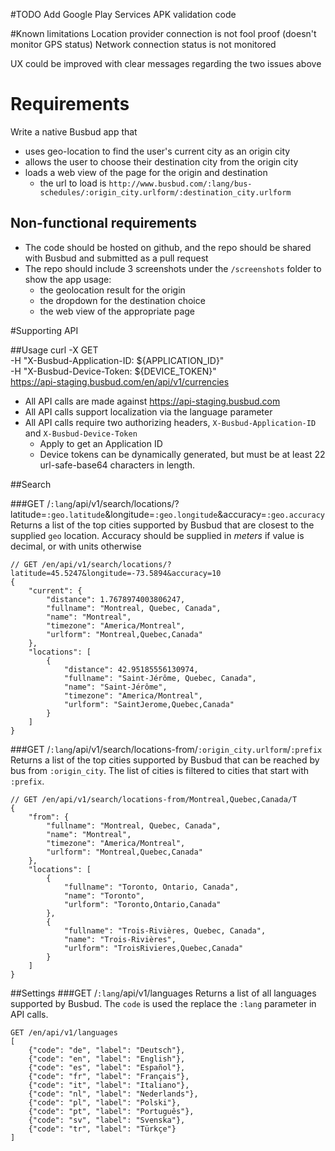 #TODO
Add Google Play Services APK validation code

#Known limitations
Location provider connection is not fool proof (doesn't monitor GPS status)
Network connection status is not monitored

UX could be improved with clear messages regarding the two issues above

# Requirements
Write a native Busbud app that
- uses geo-location to find the user's current city as an origin city
- allows the user to choose their destination city from the origin city
- loads a web view of the page for the origin and destination
   - the url to load is `http://www.busbud.com/:lang/bus-schedules/:origin_city.urlform/:destination_city.urlform`

## Non-functional requirements
- The code should be hosted on github, and the repo should be shared with Busbud and submitted as a pull request
- The repo should include 3 screenshots under the `/screenshots` folder to show the app usage:
   - the geolocation result for the origin
   - the dropdown for the destination choice
   - the web view of the appropriate page

#Supporting API

##Usage
    curl -X GET \
    -H "X-Busbud-Application-ID: ${APPLICATION_ID}" \
    -H "X-Busbud-Device-Token: ${DEVICE_TOKEN}" \
    https://api-staging.busbud.com/en/api/v1/currencies

- All API calls are made against https://api-staging.busbud.com
- All API calls support localization via the language parameter
- All API calls require two authorizing headers, `X-Busbud-Application-ID` and `X-Busbud-Device-Token`
  - Apply to get an Application ID
  - Device tokens can be dynamically generated, but must be at least 22 url-safe-base64 characters in length.

##Search
    
###GET /`:lang`/api/v1/search/locations/?latitude=`:geo.latitude`&longitude=`:geo.longitude`&accuracy=`:geo.accuracy`
Returns a list of the top cities supported by Busbud that are closest to the supplied `geo` location. Accuracy should be supplied in _meters_ if value is decimal, or with units otherwise

    // GET /en/api/v1/search/locations/?latitude=45.5247&longitude=-73.5894&accuracy=10
    {
        "current": {
            "distance": 1.7678974003806247, 
            "fullname": "Montreal, Quebec, Canada", 
            "name": "Montreal", 
            "timezone": "America/Montreal", 
            "urlform": "Montreal,Quebec,Canada"
        }, 
        "locations": [
            {
                "distance": 42.95185556130974, 
                "fullname": "Saint-Jérôme, Quebec, Canada", 
                "name": "Saint-Jérôme", 
                "timezone": "America/Montreal", 
                "urlform": "SaintJerome,Quebec,Canada"
            }
        ]
    }

###GET /`:lang`/api/v1/search/locations-from/`:origin_city.urlform`/`:prefix`
Returns a list of the top cities supported by Busbud that can be reached by bus from `:origin_city`. The list of cities is filtered to cities that start with `:prefix`. 

    // GET /en/api/v1/search/locations-from/Montreal,Quebec,Canada/T
    {
        "from": {
            "fullname": "Montreal, Quebec, Canada", 
            "name": "Montreal", 
            "timezone": "America/Montreal", 
            "urlform": "Montreal,Quebec,Canada"
        }, 
        "locations": [
            {
                "fullname": "Toronto, Ontario, Canada", 
                "name": "Toronto", 
                "urlform": "Toronto,Ontario,Canada"
            }, 
            {
                "fullname": "Trois-Rivières, Quebec, Canada", 
                "name": "Trois-Rivières", 
                "urlform": "TroisRivieres,Quebec,Canada"
            }
        ]
    }

##Settings
###GET /`:lang`/api/v1/languages
Returns a list of all languages supported by Busbud. The `code` is used the replace the `:lang` parameter in API calls.

    GET /en/api/v1/languages
    [
        {"code": "de", "label": "Deutsch"},
        {"code": "en", "label": "English"},
        {"code": "es", "label": "Español"},
        {"code": "fr", "label": "Français"},
        {"code": "it", "label": "Italiano"},
        {"code": "nl", "label": "Nederlands"},
        {"code": "pl", "label": "Polski"},
        {"code": "pt", "label": "Português"},
        {"code": "sv", "label": "Svenska"},
        {"code": "tr", "label": "Türkçe"}
    ]
